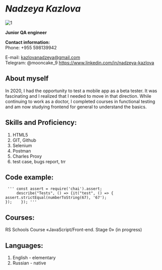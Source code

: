 # ***Nadzeya Kazlova***  
 ![1](https://user-images.githubusercontent.com/116906044/205946731-7aac4a65-66dd-4df9-bacd-55f407f66278.jpg)
 
 **Junior QA engineer**

  **Contact information:**  
  Phone: +955 598139942  

  E-mail: kazlovanadzeya@gmail.com  
  Telegram: @mooncake_9
  https://www.linkedin.com/in/nadzeya-kazlova
  
  
  ## **About myself** 
  
  In 2020, I had the opportunity to test a mobile app as a beta tester. It was fascinating and I realized that I needed to move in that direction. While continuing to work as a doctor, I completed courses in functional testing and am now studying frontend for general to understand the basics. 
  
  
## **Skills and Proficiency:**
  1. HTML5
  2. GIT, Github
  3. Selenium
  4. Postman
  5. Charles Proxy
  6. test case, bugs report, trr 

  ## **Code example**:
      
     ''' const assert = require('chai').assert; 
         describe("Tests", () => {it("test", () => {
    assert.strictEqual(numberToString(67), '67');
    });    }); '''

## **Courses:** 
  RS Schools Course «JavaScript/Front-end. Stage 0» (in progress)
  
## **Languages:** 
1. English - elementary 
2. Russian - native

